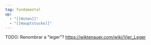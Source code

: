 ```yaml
---
tag: fundamental
up:
  - "[[Huten]]"
  - "[[Hauptstucke]]"
---
```


TODO: Renombrar a "leger"? https://wiktenauer.com/wiki/Vier_Leger
